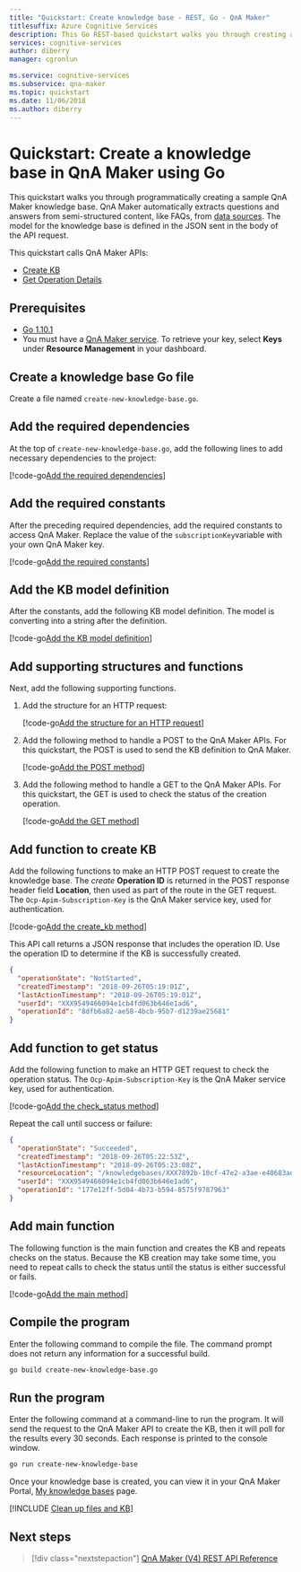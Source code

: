 ```yaml
---
title: "Quickstart: Create knowledge base - REST, Go - QnA Maker"
titlesuffix: Azure Cognitive Services 
description: This Go REST-based quickstart walks you through creating a sample QnA Maker knowledge base, programmatically, that will appear in your Azure Dashboard of your Cognitive Services API account.
services: cognitive-services
author: diberry
manager: cgronlun

ms.service: cognitive-services
ms.subservice: qna-maker
ms.topic: quickstart
ms.date: 11/06/2018
ms.author: diberry
---
```


# Quickstart: Create a knowledge base in QnA Maker using Go

This quickstart walks you through programmatically creating a sample QnA Maker knowledge base. QnA Maker automatically extracts questions and answers from semi-structured content, like FAQs, from [data sources](../Concepts/data-sources-supported.md). The model for the knowledge base is defined in the JSON sent in the body of the API request. 

This quickstart calls QnA Maker APIs:
* [Create KB](https://westus.dev.cognitive.microsoft.com/docs/services/5a93fcf85b4ccd136866eb37/operations/5ac266295b4ccd1554da75ff)
* [Get Operation Details](https://westus.dev.cognitive.microsoft.com/docs/services/5a93fcf85b4ccd136866eb37/operations/operations_getoperationdetails)

## Prerequisites

* [Go 1.10.1](https://golang.org/dl/)
* You must have a [QnA Maker service](../How-To/set-up-qnamaker-service-azure.md). To retrieve your key, select **Keys** under **Resource Management** in your dashboard. 

## Create a knowledge base Go file

Create a file named `create-new-knowledge-base.go`.

## Add the required dependencies

At the top of `create-new-knowledge-base.go`, add the following lines to add necessary dependencies to the project:

[!code-go[Add the required dependencies](~/samples-qnamaker-go/documentation-samples/quickstarts/create-knowledge-base/create-new-knowledge-base.go?range=1-11 "Add the required dependencies")]

## Add the required constants
After the preceding required dependencies, add the required constants to access QnA Maker. Replace the value of the `subscriptionKey`variable with your own QnA Maker key.

[!code-go[Add the required constants](~/samples-qnamaker-go/documentation-samples/quickstarts/create-knowledge-base/create-new-knowledge-base.go?range=13-20 "Add the required constants")]

## Add the KB model definition
After the constants, add the following KB model definition. The model is converting into a string after the definition.

[!code-go[Add the KB model definition](~/samples-qnamaker-go/documentation-samples/quickstarts/create-knowledge-base/create-new-knowledge-base.go?range=22-44 "Add the KB model definition")]

## Add supporting structures and functions

Next, add the following supporting functions.

1. Add the structure for an HTTP request:

    [!code-go[Add the structure for an HTTP request](~/samples-qnamaker-go/documentation-samples/quickstarts/create-knowledge-base/create-new-knowledge-base.go?range=46-49 "Add the structure for an HTTP request")]

2. Add the following method to handle a POST to the QnA Maker APIs. For this quickstart, the POST is used to send the KB definition to QnA Maker.

    [!code-go[Add the POST method](~/samples-qnamaker-go/documentation-samples/quickstarts/create-knowledge-base/create-new-knowledge-base.go?range=51-66 "Add the POST method")]

3. Add the following method to handle a GET to the QnA Maker APIs. For this quickstart, the GET is used to check the status of the creation operation. 

    [!code-go[Add the GET method](~/samples-qnamaker-go/documentation-samples/quickstarts/create-knowledge-base/create-new-knowledge-base.go?range=68-83 "Add the GET method")]

## Add function to create KB

Add the following functions to make an HTTP POST request to create the knowledge base. The _create_ **Operation ID** is returned in the POST response header field **Location**, then used as part of the route in the GET request. The `Ocp-Apim-Subscription-Key` is the QnA Maker service key, used for authentication. 

[!code-go[Add the create_kb method](~/samples-qnamaker-go/documentation-samples/quickstarts/create-knowledge-base/create-new-knowledge-base.go?range=85-97 "Add the create_kb method")]

This API call returns a JSON response that includes the operation ID. Use the operation ID to determine if the KB is successfully created. 

```JSON
{
  "operationState": "NotStarted",
  "createdTimestamp": "2018-09-26T05:19:01Z",
  "lastActionTimestamp": "2018-09-26T05:19:01Z",
  "userId": "XXX9549466094e1cb4fd063b646e1ad6",
  "operationId": "8dfb6a82-ae58-4bcb-95b7-d1239ae25681"
}
```

## Add function to get status

Add the following function to make an HTTP GET request to check the operation status. The `Ocp-Apim-Subscription-Key` is the QnA Maker service key, used for authentication. 

[!code-go[Add the check_status method](~/samples-qnamaker-go/documentation-samples/quickstarts/create-knowledge-base/create-new-knowledge-base.go?range=99-108 "Add the check_status method")]

Repeat the call until success or failure: 

```JSON
{
  "operationState": "Succeeded",
  "createdTimestamp": "2018-09-26T05:22:53Z",
  "lastActionTimestamp": "2018-09-26T05:23:08Z",
  "resourceLocation": "/knowledgebases/XXX7892b-10cf-47e2-a3ae-e40683adb714",
  "userId": "XXX9549466094e1cb4fd063b646e1ad6",
  "operationId": "177e12ff-5d04-4b73-b594-8575f9787963"
}
```
## Add main function

The following function is the main function and creates the KB and repeats checks on the status. Because the KB creation may take some time, you need to repeat calls to check the status until the status is either successful or fails.

[!code-go[Add the main method](~/samples-qnamaker-go/documentation-samples/quickstarts/create-knowledge-base/create-new-knowledge-base.go?range=110-140 "Add the main method")]


## Compile the program
Enter the following command to compile the file. The command prompt does not return any information for a successful build.

```bash
go build create-new-knowledge-base.go
```

## Run the program

Enter the following command at a command-line to run the program. It will send the request to the QnA Maker API to create the KB, then it will poll for the results every 30 seconds. Each response is printed to the console window.

```bash
go run create-new-knowledge-base
```

Once your knowledge base is created, you can view it in your QnA Maker Portal, [My knowledge bases](https://www.qnamaker.ai/Home/MyServices) page. 

[!INCLUDE [Clean up files and KB](../../../../includes/cognitive-services-qnamaker-quickstart-cleanup-resources.md)] 

## Next steps

> [!div class="nextstepaction"]
> [QnA Maker (V4) REST API Reference](https://westus.dev.cognitive.microsoft.com/docs/services/5a93fcf85b4ccd136866eb37/operations/5ac266295b4ccd1554da75ff)
